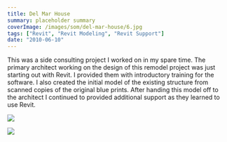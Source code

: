 ```yaml
---
title: Del Mar House
summary: placeholder summary
coverImage: /images/som/del-mar-house/6.jpg
tags: ["Revit", "Revit Modeling", "Revit Support"]
date: "2010-06-10"
---
```


This was a side consulting project I worked on in my spare time. The primary architect working on the design of this remodel project was just starting out with Revit. I provided them with introductory training for the software. I also created the initial model of the existing structure from scanned copies of the original blue prints. After handing this model off to the architect I continued to provided additional support as they learned to use Revit.

![](/images/som/del-mar-house/7.jpg)

![](/images/som/del-mar-house/9.jpg)
